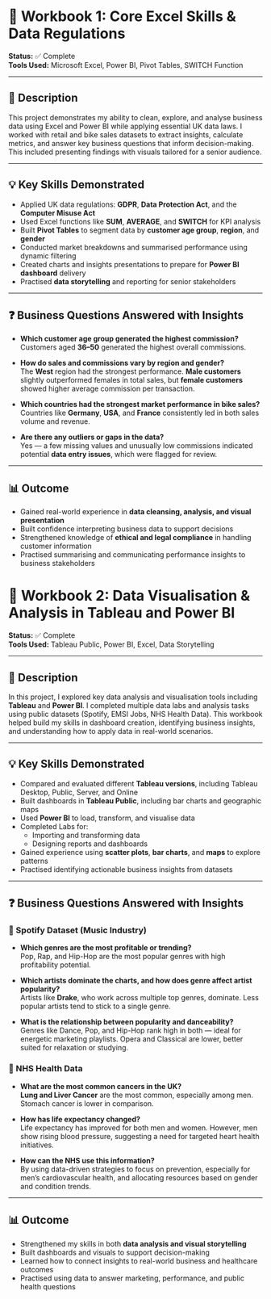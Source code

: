 # 📘 Workbook 1: Core Excel Skills & Data Regulations  
**Status:** ✅ Complete  
**Tools Used:** Microsoft Excel, Power BI, Pivot Tables, SWITCH Function  

---

## 📄 Description  
This project demonstrates my ability to clean, explore, and analyse business data using Excel and Power BI while applying essential UK data laws. I worked with retail and bike sales datasets to extract insights, calculate metrics, and answer key business questions that inform decision-making. This included presenting findings with visuals tailored for a senior audience.

---

## 💡 Key Skills Demonstrated  
- Applied UK data regulations: **GDPR**, **Data Protection Act**, and the **Computer Misuse Act**
- Used Excel functions like **SUM**, **AVERAGE**, and **SWITCH** for KPI analysis  
- Built **Pivot Tables** to segment data by **customer age group**, **region**, and **gender**  
- Conducted market breakdowns and summarised performance using dynamic filtering  
- Created charts and insights presentations to prepare for **Power BI dashboard** delivery  
- Practised **data storytelling** and reporting for senior stakeholders  

---

## ❓ Business Questions Answered with Insights

- **Which customer age group generated the highest commission?**  
  Customers aged **36–50** generated the highest overall commissions.

- **How do sales and commissions vary by region and gender?**  
  The **West** region had the strongest performance. **Male customers** slightly outperformed females in total sales, but **female customers** showed higher average commission per transaction.

- **Which countries had the strongest market performance in bike sales?**  
  Countries like **Germany**, **USA**, and **France** consistently led in both sales volume and revenue.

- **Are there any outliers or gaps in the data?**  
  Yes — a few missing values and unusually low commissions indicated potential **data entry issues**, which were flagged for review.

---

## 📊 Outcome  
- Gained real-world experience in **data cleansing, analysis, and visual presentation**  
- Built confidence interpreting business data to support decisions  
- Strengthened knowledge of **ethical and legal compliance** in handling customer information  
- Practised summarising and communicating performance insights to business stakeholders

              
# 📘 Workbook 2: Data Visualisation & Analysis in Tableau and Power BI  
**Status:** ✅ Complete  
**Tools Used:** Tableau Public, Power BI, Excel, Data Storytelling

---

## 📄 Description  
In this project, I explored key data analysis and visualisation tools including **Tableau** and **Power BI**. I completed multiple data labs and analysis tasks using public datasets (Spotify, EMSI Jobs, NHS Health Data). This workbook helped build my skills in dashboard creation, identifying business insights, and understanding how to apply data in real-world scenarios.

---

## 💡 Key Skills Demonstrated  
- Compared and evaluated different **Tableau versions**, including Tableau Desktop, Public, Server, and Online  
- Built dashboards in **Tableau Public**, including bar charts and geographic maps  
- Used **Power BI** to load, transform, and visualise data  
- Completed Labs for:
  - Importing and transforming data
  - Designing reports and dashboards  
- Gained experience using **scatter plots**, **bar charts**, and **maps** to explore patterns  
- Practised identifying actionable business insights from datasets

---

## ❓ Business Questions Answered with Insights  

### 🎵 Spotify Dataset (Music Industry)  
- **Which genres are the most profitable or trending?**  
  Pop, Rap, and Hip-Hop are the most popular genres with high profitability potential.
  
- **Which artists dominate the charts, and how does genre affect artist popularity?**  
  Artists like **Drake**, who work across multiple top genres, dominate. Less popular artists tend to stick to a single genre.

- **What is the relationship between popularity and danceability?**  
  Genres like Dance, Pop, and Hip-Hop rank high in both — ideal for energetic marketing playlists. Opera and Classical are lower, better suited for relaxation or studying.

### 🏥 NHS Health Data  
- **What are the most common cancers in the UK?**  
  **Lung and Liver Cancer** are the most common, especially among men. Stomach cancer is lower in comparison.

- **How has life expectancy changed?**  
  Life expectancy has improved for both men and women. However, men show rising blood pressure, suggesting a need for targeted heart health initiatives.

- **How can the NHS use this information?**  
  By using data-driven strategies to focus on prevention, especially for men’s cardiovascular health, and allocating resources based on gender and condition trends.

---

## 📊 Outcome  
- Strengthened my skills in both **data analysis and visual storytelling**  
- Built dashboards and visuals to support decision-making  
- Learned how to connect insights to real-world business and healthcare outcomes  
- Practised using data to answer marketing, performance, and public health questions  



